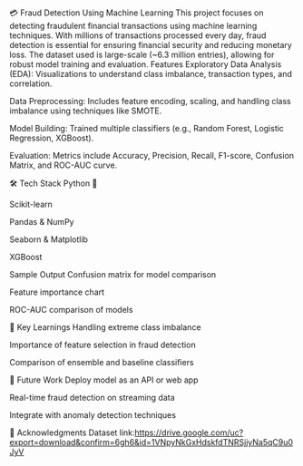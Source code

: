 💳 Fraud Detection Using Machine Learning
This project focuses on detecting fraudulent financial transactions using machine learning techniques. With millions of transactions processed every day, fraud detection is essential for ensuring financial security and reducing monetary loss. The dataset used is large-scale (~6.3 million entries), allowing for robust model training and evaluation.
Features
Exploratory Data Analysis (EDA): Visualizations to understand class imbalance, transaction types, and correlation.

Data Preprocessing: Includes feature encoding, scaling, and handling class imbalance using techniques like SMOTE.

Model Building: Trained multiple classifiers (e.g., Random Forest, Logistic Regression, XGBoost).

Evaluation: Metrics include Accuracy, Precision, Recall, F1-score, Confusion Matrix, and ROC-AUC curve.

🛠️ Tech Stack
Python 🐍

Scikit-learn

Pandas & NumPy

Seaborn & Matplotlib

XGBoost

Sample Output
Confusion matrix for model comparison

Feature importance chart

ROC-AUC comparison of models

🧠 Key Learnings
Handling extreme class imbalance

Importance of feature selection in fraud detection

Comparison of ensemble and baseline classifiers

📎 Future Work
Deploy model as an API or web app

Real-time fraud detection on streaming data

Integrate with anomaly detection techniques

📌 Acknowledgments
Dataset link:https://drive.google.com/uc?export=download&confirm=6gh6&id=1VNpyNkGxHdskfdTNRSjjyNa5qC9u0JyV
